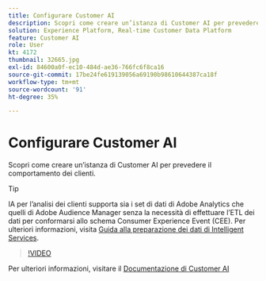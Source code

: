 ```yaml
---
title: Configurare Customer AI
description: Scopri come creare un’istanza di Customer AI per prevedere il comportamento dei clienti.
solution: Experience Platform, Real-time Customer Data Platform
feature: Customer AI
role: User
kt: 4172
thumbnail: 32665.jpg
exl-id: 84600a0f-ec10-484d-ae36-766fc6f8ca16
source-git-commit: 17be24fe619139056a69190b98610644387ca18f
workflow-type: tm+mt
source-wordcount: '91'
ht-degree: 35%

---
```


# Configurare Customer AI

Scopri come creare un’istanza di Customer AI per prevedere il comportamento dei clienti.

>[!TIP]
>
>IA per l’analisi dei clienti supporta sia i set di dati di Adobe Analytics che quelli di Adobe Audience Manager senza la necessità di effettuare l’ETL dei dati per conformarsi allo schema Consumer Experience Event (CEE). Per ulteriori informazioni, visita [Guida alla preparazione dei dati di Intelligent Services](https://experienceleague.adobe.com/docs/experience-platform/intelligent-services/data-preparation.html).

>[!VIDEO](https://video.tv.adobe.com/v/32665?quality=12&learn=on)

Per ulteriori informazioni, visitare il [Documentazione di Customer AI](https://experienceleague.adobe.com/docs/experience-platform/intelligent-services/customer-ai/overview.html)

